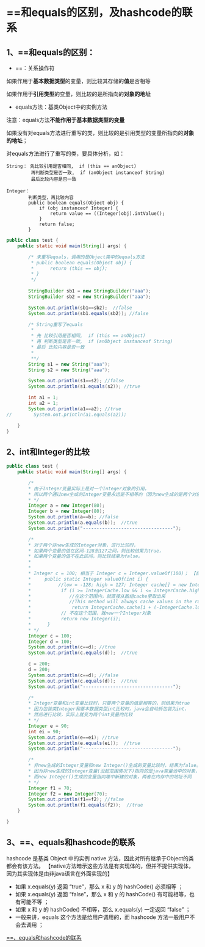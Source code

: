 # ==和equals的区别，及hashcode的联系

## 1、==和equals的区别：

- ==：关系操作符

如果作用于**基本数据类型**的变量，则比较其存储的**值**是否相等

如果作用于**引用类型**的变量，则比较的是所指向的**对象的地址**

- equals方法：基类Object中的实例方法

注意：equals方法**不能作用于基本数据类型的变量**

如果没有对equals方法进行重写的类，则比较的是引用类型的变量所指向的**对象的地址**；

对equals方法进行了重写的类，要具体分析，如：

	String： 先比较引用是否相同,  if (this == anObject)
		     再判断类型是否一致,  if (anObject instanceof String) 
             最后比较内容是否一致

    Integer： 
    		判断类型，再比较内容
        	public boolean equals(Object obj) {
            	if (obj instanceof Integer) {
                	return value == ((Integer)obj).intValue();
            	}
            	return false;
        	}


```java
public class test {
    public static void main(String[] args) {

        /* 未重写equals，调用的是Object类中的equals方法
         * public boolean equals(Object obj) {
         *		return (this == obj);
         * }
         */    
        
        StringBuilder sb1 = new StringBuilder("aaa");
        StringBuilder sb2 = new StringBuilder("aaa");

        System.out.println(sb1==sb2);  //false
        System.out.println(sb1.equals(sb2)); //false

        /* String重写了equals
         *
         * 先 比较引用是否相同,  if (this == anObject)
		 * 再 判断类型是否一致,  if (anObject instanceof String) 
         * 最后 比较内容是否一致
         *
         **/
        String s1 = new String("aaa");
        String s2 = new String("aaa");

        System.out.println(s1==s2); //false
        System.out.println(s1.equals(s2)); //true

        int a1 = 1;
        int a2 = 1;
        System.out.println(a1==a2); //true
//        System.out.println(a1.equals(a2));

    }
}
```

## 2、int和Integer的比较

```java
public class test {
    public static void main(String[] args) {

        /*
        * 由于Integer变量实际上是对一个Integer对象的引用，
        * 所以两个通过new生成的Integer变量永远是不相等的（因为new生成的是两个对象，其内存地址不同）。
        * */
        Integer a = new Integer(80);
        Integer b = new Integer(80);
        System.out.println(a==b); //false
        System.out.println(a.equals(b));  //true
        System.out.println("---------------------------------");

        /*
        * 对于两个非new生成的Integer对象，进行比较时，
        * 如果两个变量的值在区间-128到127之间，则比较结果为true，
        * 如果两个变量的值不在此区间，则比较结果为false。
        *
        *
        * Integer c = 100; 相当于 Integer c = Integer.valueOf(100)； 【自动装箱】
        *     public static Integer valueOf(int i) {
        *          //low = -128; high = 127; Integer cache[] = new Integer[(high - low) + 1];
        *           if (i >= IntegerCache.low && i <= IntegerCache.high)
        *              //在这个范围内，就直接从数组cache里取出来
        *              //This method will always cache values in the range -128 to 127
        *               return IntegerCache.cache[i + (-IntegerCache.low)];
        *           // 不在这个范围，就new一个Integer对象
        *           return new Integer(i);
        *      }
        * */
        Integer c = 100;
        Integer d = 100;
        System.out.println(c==d); //true
        System.out.println(c.equals(d));  //true

        c = 200;
        d = 200;
        System.out.println(c==d); //false
        System.out.println(c.equals(d));  //true
        System.out.println("---------------------------------");

        /*
        * Integer变量和int变量比较时，只要两个变量的值是相等的，则结果为true
        * 因为包装类Integer和基本数据类型int比较时，java会自动拆包装为int，
        * 然后进行比较，实际上就变为两个int变量的比较
        * */
        Integer e = 90;
        int ei = 90;
        System.out.println(e==ei); //true
        System.out.println(e.equals(ei));  //true
        System.out.println("---------------------------------");

        /*
        * 非new生成的Integer变量和new Integer()生成的变量比较时，结果为false。
        * 因为非new生成的Integer变量(没超范围情况下)指向的是java常量池中的对象，
        * 而new Integer()生成的变量指向堆中新建的对象，两者在内存中的地址不同
        * */
        Integer f1 = 70;
        Integer f2 = new Integer(70);
        System.out.println(f1==f2); //false
        System.out.println(f1.equals(f2));  //true
    }

}

```

## 3、==、equals和hashcode的联系

hashcode 是基类 Object 中的实例 native 方法，因此对所有继承于Object的类都会有该方法。 【native方法暗示这些方法是有实现体的，但并不提供实现体，因为其实现体是由非java语言在外面实现的】

- 如果 x.equals(y) 返回 “true”，那么 x 和 y 的 hashCode() 必须相等 ；
- 如果 x.equals(y) 返回 “false”，那么 x 和 y 的 hashCode() 有可能相等，也有可能不等 ；
- 如果 x 和 y 的 hashCode() 不相等，那么 x.equals(y) 一定返回 “false” ；
- 一般来讲，equals 这个方法是给用户调用的，而 hashcode 方法一般用户不会去调用 ；

[==、equals和hashcode的联系](https://blog.csdn.net/justloveyou_/article/details/52464440)